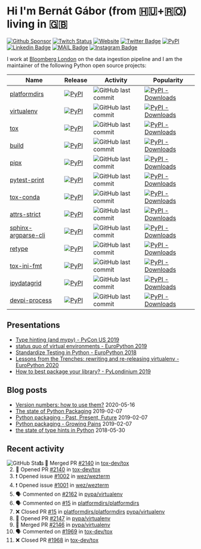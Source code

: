 # Hi I'm Bernát Gábor (from 🇭🇺+🇷🇴) living in 🇬🇧

[![Github Sponsor](https://img.shields.io/static/v1?label=Sponsor&message=%E2%9D%A4&logo=GitHub&link=https://github.com/sponsors/gaborbernat&style=flat-square)](https://github.com/sponsors/gaborbernat)
[![Twitch Status](https://img.shields.io/twitch/status/gaborbernat?style=flat-square)](https://www.twitch.tv/gaborbernat)
[![Website](https://img.shields.io/badge/-my%20blog@bernat.tech-191b1f?style=flat-square&labelColor=191b1f&logo=ghost&logoColor=white&link=https://www.bernat.tech/)](https://www.bernat.tech/)
[![Twitter Badge](https://img.shields.io/badge/-@gjbernat-1ca0f1?style=flat-square&labelColor=1ca0f1&logo=twitter&logoColor=white&link=https://twitter.com/gjbernat)](https://twitter.com/gjbernat)
[![PyPI](https://img.shields.io/badge/-gaborbernat-0073b7?style=flat-square&logo=Python&logoColor=white&link=https://pypi.org/user/gaborbernat/)](https://pypi.org/user/gaborbernat/)
[![Linkedin Badge](https://img.shields.io/badge/-gaborbernat-blue?style=flat-square&logo=Linkedin&logoColor=white&link=https://www.linkedin.com/in/gaborbernat/)](https://www.linkedin.com/in/gaborbernat/)
[![MAIL Badge](https://img.shields.io/badge/-gaborjbernat@gmail.com-c14438?style=flat-square&logo=Gmail&logoColor=white&link=mailto:gaborjbernat@gmail.com)](mailto:gaborjbernat@gmail.com)
[![Instagram Badge](https://img.shields.io/badge/-@gabor__bernat-845EC2?style=flat-square&labelColor=white&logo=Instagram&link=https://instagram.com/gabor_bernat/)](https://instagram.com/gabor_bernat)

I work at [Bloomberg London](https://github.com/bloomberg) on the data ingestion pipeline and I am the maintainer of the
following Python open source projects:

| Name                                                                      | Release                                                                                                                      | Activity                                                                                                                       | Popularity                                                                                                                                       |
| ------------------------------------------------------------------------- | ---------------------------------------------------------------------------------------------------------------------------- | ------------------------------------------------------------------------------------------------------------------------------ | ------------------------------------------------------------------------------------------------------------------------------------------------ |
| [platformdirs](https://github.com/platformdirs/platformdirs)              | [![PyPI](https://img.shields.io/pypi/v/platformdirs?style=flat-square)](https://pypi.org/project/platformdirs)               | ![GitHub last commit](https://img.shields.io/github/last-commit/platformdirs/platformdirs?logo=python&style=flat-square)       | [![PyPI - Downloads](https://img.shields.io/pypi/dm/platformdirs?style=flat-square) ](https://pypistats.org/packages/platformdirs)               |
| [virtualenv](https://github.com/pypa/virtualenv)                          | [![PyPI](https://img.shields.io/pypi/v/virtualenv?style=flat-square)](https://pypi.org/project/virtualenv)                   | ![GitHub last commit](https://img.shields.io/github/last-commit/pypa/virtualenv?logo=python&style=flat-square)                 | [![PyPI - Downloads](https://img.shields.io/pypi/dm/virtualenv?style=flat-square) ](https://pypistats.org/packages/virtualenv)                   |
| [tox](https://github.com/tox-dev/tox)                                     | [![PyPI](https://img.shields.io/pypi/v/tox?style=flat-square)](https://pypi.org/project/tox)                                 | ![GitHub last commit](https://img.shields.io/github/last-commit/tox-dev/tox?logo=python&style=flat-square)                     | [![PyPI - Downloads](https://img.shields.io/pypi/dm/tox?style=flat-square)](https://pypistats.org/packages/tox)                                  |
| [build](https://github.com/pypa/build)                                    | [![PyPI](https://img.shields.io/pypi/v/build?style=flat-square)](https://pypi.org/project/build)                             | ![GitHub last commit](https://img.shields.io/github/last-commit/pypa/build?logo=python&style=flat-square)                      | [![PyPI - Downloads](https://img.shields.io/pypi/dm/build?style=flat-square) ](https://pypistats.org/packages/build)                             |
| [pipx](https://github.com/pipxproject/pipx)                               | [![PyPI](https://img.shields.io/pypi/v/pipx?style=flat-square)](https://pypi.org/project/pipx)                               | ![GitHub last commit](https://img.shields.io/github/last-commit/pipxproject/pipx?logo=python&style=flat-square)                | [![PyPI - Downloads](https://img.shields.io/pypi/dm/pipx?style=flat-square) ](https://pypistats.org/packages/pipx)                               |
| [pytest-print](https://github.com/pytest-dev/pytest-print)                | [![PyPI](https://img.shields.io/pypi/v/pytest-print?style=flat-square)](https://pypi.org/project/pytest-print)               | ![GitHub last commit](https://img.shields.io/github/last-commit/pytest-dev/pytest-print?logo=python&style=flat-square)         | [![PyPI - Downloads](https://img.shields.io/pypi/dm/pytest-print?style=flat-square) ](https://pypistats.org/packages/pytest-print)               |
| [tox-conda](https://github.com/tox-dev/tox-conda)                         | [![PyPI](https://img.shields.io/pypi/v/tox-conda?style=flat-square)](https://pypi.org/project/tox-conda)                     | ![GitHub last commit](https://img.shields.io/github/last-commit/tox-dev/tox-conda?logo=python&style=flat-square)               | [![PyPI - Downloads](https://img.shields.io/pypi/dm/tox-conda?style=flat-square) ](https://pypistats.org/packages/tox-conda)                     |
| [attrs-strict](https://github.com/bloomberg/attrs-strict)                 | [![PyPI](https://img.shields.io/pypi/v/attrs-strict?style=flat-square)](https://pypi.org/project/attrs-strict)               | ![GitHub last commit](https://img.shields.io/github/last-commit/bloomberg/attrs-strict?logo=python&style=flat-square)          | [![PyPI - Downloads](https://img.shields.io/pypi/dm/attrs-strict?style=flat-square) ](https://pypistats.org/packages/attrs-strict)               |
| [sphinx-argparse-cli](https://github.com/gaborbernat/sphinx-argparse-cli) | [![PyPI](https://img.shields.io/pypi/v/sphinx-argparse-cli?style=flat-square)](https://pypi.org/project/sphinx-argparse-cli) | ![GitHub last commit](https://img.shields.io/github/last-commit/gaborbernat/sphinx-argparse-cli?logo=python&style=flat-square) | [![PyPI - Downloads](https://img.shields.io/pypi/dm/sphinx-argparse-cli?style=flat-square) ](https://pypistats.org/packages/sphinx-argparse-cli) |
| [retype](https://github.com/ambv/retype)                                  | [![PyPI](https://img.shields.io/pypi/v/retype?style=flat-square)](https://pypi.org/project/retype)                           | ![GitHub last commit](https://img.shields.io/github/last-commit/ambv/retype?logo=python&style=flat-square)                     | [![PyPI - Downloads](https://img.shields.io/pypi/dm/retype?style=flat-square) ](https://pypistats.org/packages/retype)                           |
| [tox-ini-fmt](https://github.com/tox-dev/tox-ini-fmt)                     | [![PyPI](https://img.shields.io/pypi/v/tox-ini-fmt?style=flat-square)](https://pypi.org/project/tox-ini-fmt)                 | ![GitHub last commit](https://img.shields.io/github/last-commit/tox-dev/tox-ini-fmt?logo=python&style=flat-square)             | [![PyPI - Downloads](https://img.shields.io/pypi/dm/tox-ini-fmt?style=flat-square) ](https://pypistats.org/packages/tox-ini-fmt)                 |
| [ipydatagrid](https://github.com/bloomberg/ipydatagrid)                   | [![PyPI](https://img.shields.io/pypi/v/ipydatagrid?style=flat-square)](https://pypi.org/project/ipydatagrid)                 | ![GitHub last commit](https://img.shields.io/github/last-commit/bloomberg/ipydatagrid?logo=python&style=flat-square)           | [![PyPI - Downloads](https://img.shields.io/pypi/dm/ipydatagrid?style=flat-square) ](https://pypistats.org/packages/ipydatagrid)                 |
| [devpi-process](https://github.com/gaborbernat/devpi-process)             | [![PyPI](https://img.shields.io/pypi/v/devpi-process?style=flat-square)](https://pypi.org/project/devpi-process)             | ![GitHub last commit](https://img.shields.io/github/last-commit/gaborbernat/devpi-process?logo=python&style=flat-square)       | [![PyPI - Downloads](https://img.shields.io/pypi/dm/devpi-process?style=flat-square) ](https://pypistats.org/packages/devpi-process)             |

## Presentations

- [Type hinting (and mypy) - PyCon US 2019](https://www.youtube.com/watch?v=hTrjTAPnA_k)
- [status quo of virtual environments - EuroPython 2019](https://www.youtube.com/watch?v=o1Vue9CWRxU)
- [Standardize Testing in Python - EuroPython 2018](https://www.youtube.com/watch?v=SFqna5ilqig)
- [Lessons from the Trenches: rewriting and re-releasing virtualenv - EuroPython 2020](https://www.youtube.com/watch?v=l9A0a8qZgOs)
- [How to best package your library? - PyLondinium 2019](https://youtu.be/OSnRl8yF9a4)

## Blog posts

- [Version numbers: how to use them?](https://www.bernat.tech/posts/version-numbers/) 2020-05-16
- [The state of Python Packaging](https://www.bernat.tech/posts/pep-517-and-python-packaging/) 2019-02-07
- [Python packaging - Past, Present, Future](https://www.bernat.tech/posts/pep-517-518/) 2019-02-07
- [Python packaging - Growing Pains](https://www.bernat.tech/posts/growing-pain/) 2019-02-07
- [the state of type hints in Python](https://www.bernat.tech/posts/the-state-of-type-hints-in-python/) 2018-05-30

## Recent activity

<img align="left" alt="GitHub Stats" src="https://github-readme-stats.vercel.app/api?username=gaborbernat&show_icons=true&hide_border=true" />

<!--START_SECTION:activity-->

1. 🎉 Merged PR [#2140](https://github.com/tox-dev/tox/pull/2140) in [tox-dev/tox](https://github.com/tox-dev/tox)
2. 💪 Opened PR [#2140](https://github.com/tox-dev/tox/pull/2140) in [tox-dev/tox](https://github.com/tox-dev/tox)
3. ❗️ Opened issue [#1002](https://github.com/wez/wezterm/issues/1002) in [wez/wezterm](https://github.com/wez/wezterm)
4. ❗️ Opened issue [#1001](https://github.com/wez/wezterm/issues/1001) in [wez/wezterm](https://github.com/wez/wezterm)
5. 🗣 Commented on [#2162](https://github.com/pypa/virtualenv/issues/2162) in [pypa/virtualenv](https://github.com/pypa/virtualenv)
4. 🗣 Commented on [#15](https://github.com/platformdirs/platformdirs/issues/15) in
   [platformdirs/platformdirs](https://github.com/platformdirs/platformdirs)
5. ❌ Closed PR [#15](https://github.com/platformdirs/platformdirs/pull/15) in
   [platformdirs/platformdirs](https://github.com/platformdirs/platformdirs)
   [pypa/virtualenv](https://github.com/pypa/virtualenv)
6. 💪 Opened PR [#2147](https://github.com/pypa/virtualenv/pull/2147) in
   [pypa/virtualenv](https://github.com/pypa/virtualenv)
7. 🎉 Merged PR [#2146](https://github.com/pypa/virtualenv/pull/2146) in
   [pypa/virtualenv](https://github.com/pypa/virtualenv)
8. 🗣 Commented on [#1969](https://github.com/tox-dev/tox/issues/1969) in [tox-dev/tox](https://github.com/tox-dev/tox)
9. ❌ Closed PR [#1968](https://github.com/tox-dev/tox/pull/1968) in [tox-dev/tox](https://github.com/tox-dev/tox)
   <!--END_SECTION:activity-->
